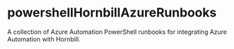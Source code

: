 # powershellHornbillAzureRunbooks
A collection of Azure Automation PowerShell runbooks for integrating Azure Automation with Hornbill.
